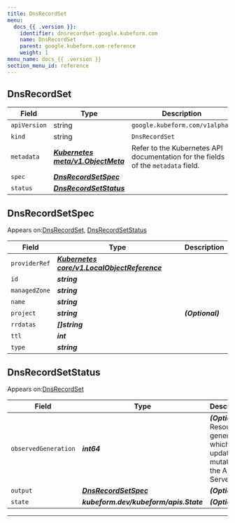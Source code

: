 ```yaml
---
title: DnsRecordSet
menu:
  docs_{{ .version }}:
    identifier: dnsrecordset-google.kubeform.com
    name: DnsRecordSet
    parent: google.kubeform.com-reference
    weight: 1
menu_name: docs_{{ .version }}
section_menu_id: reference
---
```


## DnsRecordSet
| Field | Type | Description |
| ------ | ----- | ----------- |
| `apiVersion` | string | `google.kubeform.com/v1alpha1` |
|    `kind` | string | `DnsRecordSet` |
| `metadata` | ***[Kubernetes meta/v1.ObjectMeta](https://kubernetes.io/docs/reference/generated/kubernetes-api/v1.13/#objectmeta-v1-meta)***|Refer to the Kubernetes API documentation for the fields of the `metadata` field.|
| `spec` | ***[DnsRecordSetSpec](#dnsrecordsetspec)***||
| `status` | ***[DnsRecordSetStatus](#dnsrecordsetstatus)***||
## DnsRecordSetSpec

Appears on:[DnsRecordSet](#dnsrecordset), [DnsRecordSetStatus](#dnsrecordsetstatus)

| Field | Type | Description |
| ------ | ----- | ----------- |
| `providerRef` | ***[Kubernetes core/v1.LocalObjectReference](https://kubernetes.io/docs/reference/generated/kubernetes-api/v1.13/#localobjectreference-v1-core)***||
| `id` | ***string***||
| `managedZone` | ***string***||
| `name` | ***string***||
| `project` | ***string***| ***(Optional)*** |
| `rrdatas` | ***[]string***||
| `ttl` | ***int***||
| `type` | ***string***||
## DnsRecordSetStatus

Appears on:[DnsRecordSet](#dnsrecordset)

| Field | Type | Description |
| ------ | ----- | ----------- |
| `observedGeneration` | ***int64***| ***(Optional)*** Resource generation, which is updated on mutation by the API Server.|
| `output` | ***[DnsRecordSetSpec](#dnsrecordsetspec)***| ***(Optional)*** |
| `state` | ***kubeform.dev/kubeform/apis.State***| ***(Optional)*** |
---
